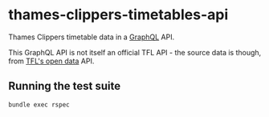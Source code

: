 # thames-clippers-timetables-api

Thames Clippers timetable data in a [GraphQL](https://graphql.org/) API.

This GraphQL API is not itself an official TFL API - the source data is though, from [TFL's open data](https://tfl.gov.uk/info-for/open-data-users/) API.

## Running the test suite

`bundle exec rspec`
